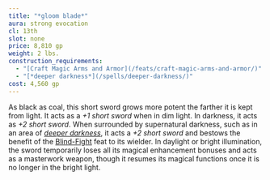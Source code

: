 ```yaml
---
title: "*gloom blade*"
aura: strong evocation
cl: 13th
slot: none
price: 8,810 gp
weight: 2 lbs.
construction_requirements:
  - "[Craft Magic Arms and Armor](/feats/craft-magic-arms-and-armor/)"
  - "[*deeper darkness*](/spells/deeper-darkness/)"
cost: 4,560 gp
---
```


As black as coal, this short sword grows more potent the farther it is kept from light. It acts as a *+1 short sword* when in dim light. In darkness, it acts as *+2 short sword*. When surrounded by supernatural darkness, such as in an area of [*deeper darkness*](/spells/deeper-darkness/), it acts a *+2 short sword* and bestows the benefit of the [Blind-Fight](/feats/blind-fight/) feat to its wielder. In daylight or bright illumination, the sword temporarily loses all its magical enhancement bonuses and acts as a masterwork weapon, though it resumes its magical functions once it is no longer in the bright light.

